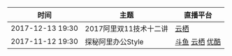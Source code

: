 

|时间|主题|直播平台|
|---|---|---|
|2017-12-13 19:30|2017阿里双11技术十二讲|[云栖](https://yq.aliyun.com/promotion/428)|
|2017-11-12 19:30|探秘阿里办公Style|[斗鱼](https://www.douyu.com/2676837) [云栖](https://yq.aliyun.com/webinar/play/349) [优酷](http://vku.youku.com/live/newplay?id=13775)|
